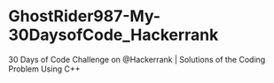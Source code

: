# GhostRider987-My-30DaysofCode_Hackerrank
30 Days of Code Challenge on @Hackerrank | Solutions of the Coding Problem Using C++ 
